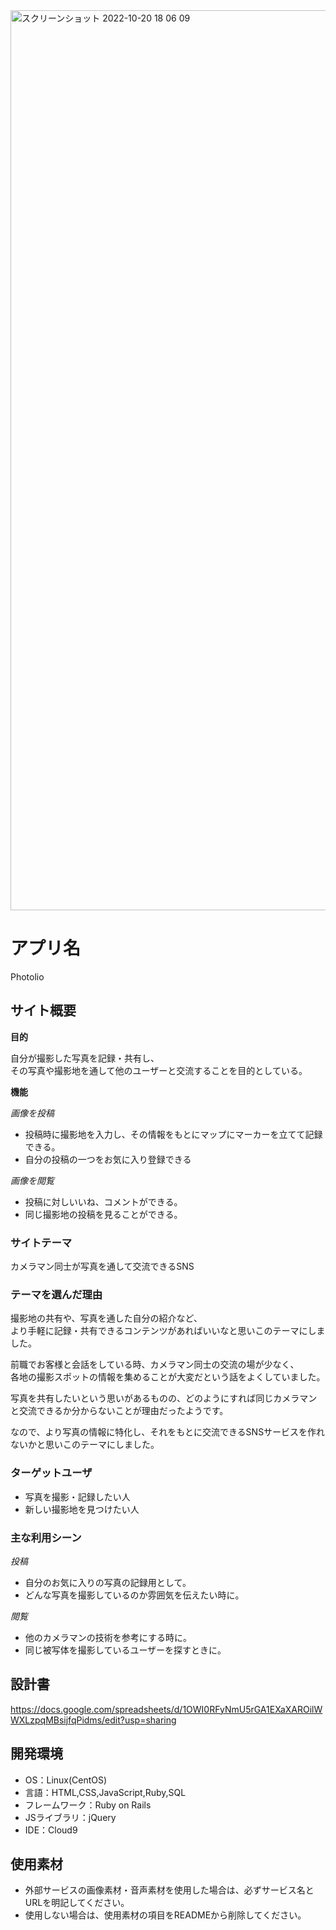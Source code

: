 <img width="1440" alt="スクリーンショット 2022-10-20 18 06 09" src="https://user-images.githubusercontent.com/108819031/196928302-29a30f7c-df64-4148-b688-8fc6cf503dc8.png">


# アプリ名
Photolio


## サイト概要
**目的**

自分が撮影した写真を記録・共有し、  
その写真や撮影地を通して他のユーザーと交流することを目的としている。

**機能**

*画像を投稿*
- 投稿時に撮影地を入力し、その情報をもとにマップにマーカーを立てて記録できる。
- 自分の投稿の一つをお気に入り登録できる

*画像を閲覧*
- 投稿に対しいいね、コメントができる。
- 同じ撮影地の投稿を見ることができる。


### サイトテーマ
カメラマン同士が写真を通して交流できるSNS


### テーマを選んだ理由
撮影地の共有や、写真を通した自分の紹介など、  
より手軽に記録・共有できるコンテンツがあればいいなと思いこのテーマにしました。

前職でお客様と会話をしている時、カメラマン同士の交流の場が少なく、   
各地の撮影スポットの情報を集めることが大変だという話をよくしていました。  

写真を共有したいという思いがあるものの、どのようにすれば同じカメラマンと交流できるか分からないことが理由だったようです。

なので、より写真の情報に特化し、それをもとに交流できるSNSサービスを作れないかと思いこのテーマにしました。


### ターゲットユーザ
- 写真を撮影・記録したい人
- 新しい撮影地を見つけたい人


### 主な利用シーン
*投稿*
- 自分のお気に入りの写真の記録用として。
- どんな写真を撮影しているのか雰囲気を伝えたい時に。

*閲覧*
- 他のカメラマンの技術を参考にする時に。
- 同じ被写体を撮影しているユーザーを探すときに。


## 設計書
https://docs.google.com/spreadsheets/d/1OWI0RFyNmU5rGA1EXaXAROilWWXLzpqMBsijfqPidms/edit?usp=sharing


## 開発環境
- OS：Linux(CentOS)
- 言語：HTML,CSS,JavaScript,Ruby,SQL
- フレームワーク：Ruby on Rails
- JSライブラリ：jQuery
- IDE：Cloud9

## 使用素材
- 外部サービスの画像素材・音声素材を使用した場合は、必ずサービス名とURLを明記してください。
- 使用しない場合は、使用素材の項目をREADMEから削除してください。
